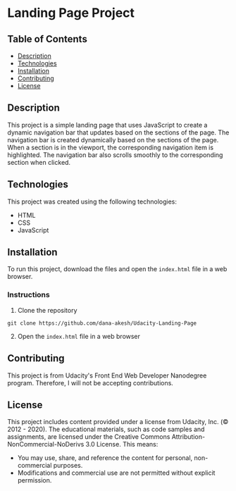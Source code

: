 # Landing Page Project

## Table of Contents

* [Description](#description)
* [Technologies](#technologies)
* [Installation](#installation)
* [Contributing](#contributing)
* [License](#license)

## Description
This project is a simple landing page that uses JavaScript to create a dynamic navigation bar that updates based on the sections of the page. The navigation bar is created dynamically based on the sections of the page. When a section is in the viewport, the corresponding navigation item is highlighted. The navigation bar also scrolls smoothly to the corresponding section when clicked.

## Technologies
This project was created using the following technologies:
- HTML
- CSS
- JavaScript

## Installation
To run this project, download the files and open the `index.html` file in a web browser.
### Instructions
1. Clone the repository
```
git clone https://github.com/dana-akesh/Udacity-Landing-Page
```
2. Open the `index.html` file in a web browser

## Contributing

This project is from Udacity's Front End Web Developer Nanodegree program. Therefore, I will not be accepting contributions.

## License

This project includes content provided under a license from Udacity, Inc. (© 2012 - 2020). The educational materials, such as code samples and assignments, are licensed under the Creative Commons Attribution-NonCommercial-NoDerivs 3.0 License. This means:
- You may use, share, and reference the content for personal, non-commercial purposes.
- Modifications and commercial use are not permitted without explicit permission.

